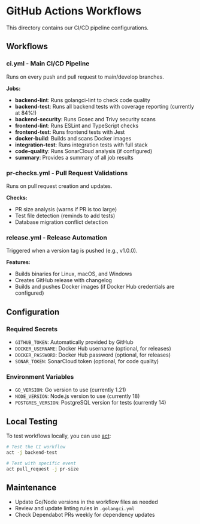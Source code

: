 # GitHub Actions Workflows

This directory contains our CI/CD pipeline configurations.

## Workflows

### ci.yml - Main CI/CD Pipeline
Runs on every push and pull request to main/develop branches.

**Jobs:**
- **backend-lint**: Runs golangci-lint to check code quality
- **backend-test**: Runs all backend tests with coverage reporting (currently at 84%!)
- **backend-security**: Runs Gosec and Trivy security scans
- **frontend-lint**: Runs ESLint and TypeScript checks
- **frontend-test**: Runs frontend tests with Jest
- **docker-build**: Builds and scans Docker images
- **integration-test**: Runs integration tests with full stack
- **code-quality**: Runs SonarCloud analysis (if configured)
- **summary**: Provides a summary of all job results

### pr-checks.yml - Pull Request Validations
Runs on pull request creation and updates.

**Checks:**
- PR size analysis (warns if PR is too large)
- Test file detection (reminds to add tests)
- Database migration conflict detection

### release.yml - Release Automation
Triggered when a version tag is pushed (e.g., v1.0.0).

**Features:**
- Builds binaries for Linux, macOS, and Windows
- Creates GitHub release with changelog
- Builds and pushes Docker images (if Docker Hub credentials are configured)

## Configuration

### Required Secrets
- `GITHUB_TOKEN`: Automatically provided by GitHub
- `DOCKER_USERNAME`: Docker Hub username (optional, for releases)
- `DOCKER_PASSWORD`: Docker Hub password (optional, for releases)
- `SONAR_TOKEN`: SonarCloud token (optional, for code quality)

### Environment Variables
- `GO_VERSION`: Go version to use (currently 1.21)
- `NODE_VERSION`: Node.js version to use (currently 18)
- `POSTGRES_VERSION`: PostgreSQL version for tests (currently 14)

## Local Testing

To test workflows locally, you can use [act](https://github.com/nektos/act):

```bash
# Test the CI workflow
act -j backend-test

# Test with specific event
act pull_request -j pr-size
```

## Maintenance

- Update Go/Node versions in the workflow files as needed
- Review and update linting rules in `.golangci.yml`
- Check Dependabot PRs weekly for dependency updates